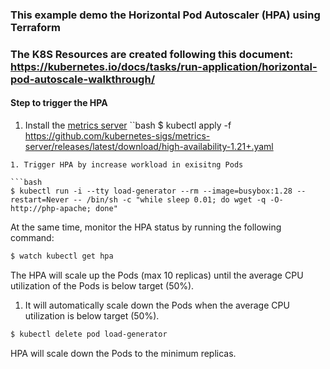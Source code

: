### This example demo the Horizontal Pod Autoscaler (HPA) using Terraform

### The K8S Resources are created following this document: https://kubernetes.io/docs/tasks/run-application/horizontal-pod-autoscale-walkthrough/
#### Step to trigger the HPA
1. Install the [metrics server](https://github.com/kubernetes-sigs/metrics-server)
  ``bash
  $ kubectl apply -f https://github.com/kubernetes-sigs/metrics-server/releases/latest/download/high-availability-1.21+.yaml
  ```
1. Trigger HPA by increase workload in exisitng Pods

  ```bash
  $ kubectl run -i --tty load-generator --rm --image=busybox:1.28 --restart=Never -- /bin/sh -c "while sleep 0.01; do wget -q -O- http://php-apache; done"
  ```

  At the same time, monitor the HPA status by running the following command:
  ```bash
  $ watch kubectl get hpa
  ```

  The HPA will scale up the Pods (max 10 replicas) until the average CPU utilization of the Pods is below target (50%).

1. It will automatically scale down the Pods when the average CPU utilization is below target (50%).

  ```bash
  $ kubectl delete pod load-generator
  ```

  HPA will scale down the Pods to the minimum replicas.

